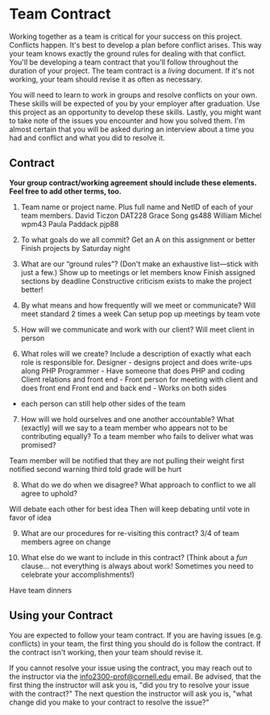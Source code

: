 # Team Contract

Working together as a team is critical for your success on this project. Conflicts happen. It's best to develop a plan before conflict arises. This way your team knows exactly the ground rules for dealing with that conflict. You'll be developing a team contract that you'll follow throughout the duration of your project. The team contract is a *living* document. If it's not working, your team should revise it as often as necessary.

You will need to learn to work in groups and resolve conflicts on your own. These skills will be expected of you by your employer after graduation. Use this project as an opportunity to develop these skills. Lastly, you might want to take note of the issues you encounter and how you solved them. I'm almost certain that you will be asked during an interview about a time you had and conflict and what you did to resolve it.

## Contract

**Your group contract/working agreement should include these elements. Feel free to add other terms, too.**

1. Team name or project name. Plus full name and NetID of each of your team members.
David Ticzon DAT228
Grace Song gs488
William Michel wpm43
Paula Paddack pjp88


2. To what goals do we all commit?
Get an A on this assignment or better
Finish projects by Saturday night


3. What are our “ground rules”? (Don't make an exhaustive list—stick with just a few.)
Show up to meetings or let members know
Finish assigned sections by deadline
Constructive criticism exists to make the project better!


4. By what means and how frequently will we meet or communicate?
Will meet standard 2 times a week
Can setup pop up meetings by team vote


5. How will we communicate and work with our client?
Will meet client in person


6. What roles will we create? Include a description of exactly what each role is responsible for.
Designer - designs project and does write-ups along
PHP Programmer - Have someone that does PHP and coding
Client relations and front end - Front person for meeting with client and does front end
Front end and back end - Works on both sides

- each person can still help other sides of the team


7. How will we hold ourselves and one another accountable? What (exactly) will we say to a team member who appears not to be contributing equally? To a team member who fails to deliver what was promised?

Team member will be notified that they are not pulling their weight
first notified
second warning
third told grade will be hurt


8. What do we do when we disagree? What approach to conflict to we all agree to uphold?

Will debate each other for best idea
Then will keep debating until vote in favor of idea


9. What are our procedures for re-visiting this contract?
3/4 of team members agree on change


10. What else do we want to include in this contract? (Think about a *fun* clause... not everything is always about work! Sometimes you need to celebrate your accomplishments!)

Have team dinners


## Using your Contract

You are expected to follow your team contract. If you are having issues (e.g. conflicts) in your team, the first thing you should do is follow the contract. If the contract isn't working, then your team should revise it.

If you cannot resolve your issue using the contract, you may reach out to the instructor via the <info2300-prof@cornell.edu> email. Be advised, that the first thing the instructor will ask you is, "did you try to resolve your issue with the contract?" The next question the instructor will ask you is, "what change did you make to your contract to resolve the issue?"
